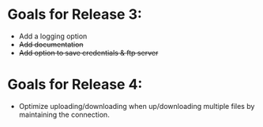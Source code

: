Goals for Release 3:
=====================

* Add a logging option
* ~~Add documentation~~
* ~~Add option to save credentials & ftp server~~

Goals for Release 4:
=================

* Optimize uploading/downloading when up/downloading multiple files by maintaining the connection.
